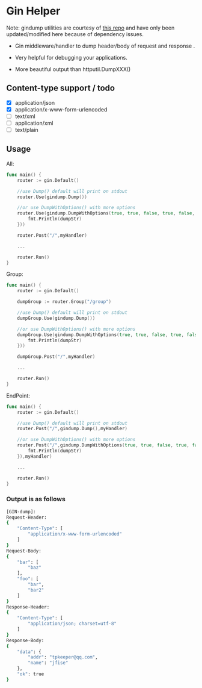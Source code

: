 # Gin Helper

Note: gindump utilities are courtesy of [this repo](https://github.com/tpkeeper/gin-dump) and have only been updated/modified here because of dependency issues.
<!--TODO: document non gindump deps-->

* Gin middleware/handler to dump header/body of request and response .

* Very helpful for debugging your applications.

* More beautiful output than httputil.DumpXXX()

## Content-type support / todo

* [x] application/json
* [x] application/x-www-form-urlencoded
* [ ] text/xml
* [ ] application/xml
* [ ] text/plain

## Usage

All:

```go
func main() {
    router := gin.Default()

    //use Dump() default will print on stdout
    router.Use(gindump.Dump())

    //or use DumpWithOptions() with more options
    router.Use(gindump.DumpWithOptions(true, true, false, true, false, func(dumpStr string) {
	    fmt.Println(dumpStr)
    }))

    router.Post("/",myHandler)

    ...

    router.Run()
}
```

Group:

```go
func main() {
    router := gin.Default()

    dumpGroup := router.Group("/group")

    //use Dump() default will print on stdout
    dumpGroup.Use(gindump.Dump())

    //or use DumpWithOptions() with more options
    dumpGroup.Use(gindump.DumpWithOptions(true, true, false, true, false, func(dumpStr string) {
	    fmt.Println(dumpStr)
    }))

    dumpGroup.Post("/",myHandler)

    ...

    router.Run()
}

```

EndPoint:

```go
func main() {
    router := gin.Default()

    //use Dump() default will print on stdout
    router.Post("/",gindump.Dump(),myHandler)

    //or use DumpWithOptions() with more options
    router.Post("/",gindump.DumpWithOptions(true, true, false, true, false, func(dumpStr string) {
	    fmt.Println(dumpStr)
    }),myHandler)

    ...

    router.Run()
}
```


### Output is as follows

```sh
[GIN-dump]:
Request-Header:
{
    "Content-Type": [
        "application/x-www-form-urlencoded"
    ]
}
Request-Body:
{
    "bar": [
        "baz"
    ],
    "foo": [
        "bar",
        "bar2"
    ]
}
Response-Header:
{
    "Content-Type": [
        "application/json; charset=utf-8"
    ]
}
Response-Body:
{
    "data": {
        "addr": "tpkeeper@qq.com",
        "name": "jfise"
    },
    "ok": true
}
```
